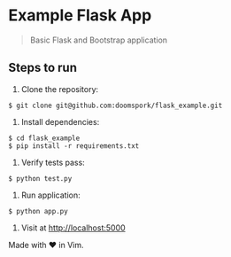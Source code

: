 # Example Flask App

> Basic Flask and Bootstrap application



## Steps to run

1. Clone the repository:

  ```shell
  $ git clone git@github.com:doomspork/flask_example.git
  ```

1. Install dependencies:

  ```shell
  $ cd flask_example
  $ pip install -r requirements.txt
  ```

1. Verify tests pass:

  ```shell
  $ python test.py
  ```

1. Run application:

  ```shell
  $ python app.py
  ```

1. Visit at [http://localhost:5000](http://localhost:5000)

Made with :heart: in Vim.
